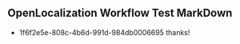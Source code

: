 ## OpenLocalization Workflow Test MarkDown
* 1f6f2e5e-808c-4b6d-991d-984db0006695 thanks!

<!--HONumber=Aug16_HO2-->


